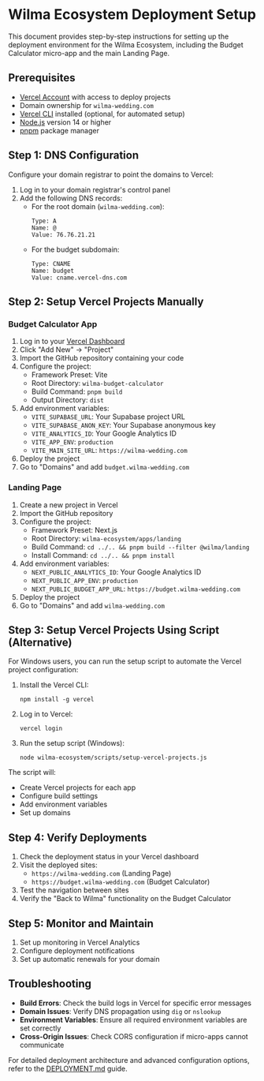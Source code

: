 # Wilma Ecosystem Deployment Setup

This document provides step-by-step instructions for setting up the deployment environment for the Wilma Ecosystem, including the Budget Calculator micro-app and the main Landing Page.

## Prerequisites

- [Vercel Account](https://vercel.com) with access to deploy projects
- Domain ownership for `wilma-wedding.com` 
- [Vercel CLI](https://vercel.com/docs/cli) installed (optional, for automated setup)
- [Node.js](https://nodejs.org/) version 14 or higher
- [pnpm](https://pnpm.io/) package manager

## Step 1: DNS Configuration

Configure your domain registrar to point the domains to Vercel:

1. Log in to your domain registrar's control panel
2. Add the following DNS records:
   - For the root domain (`wilma-wedding.com`):
     ```
     Type: A
     Name: @
     Value: 76.76.21.21
     ```
   - For the budget subdomain:
     ```
     Type: CNAME
     Name: budget
     Value: cname.vercel-dns.com
     ```

## Step 2: Setup Vercel Projects Manually

### Budget Calculator App

1. Log in to your [Vercel Dashboard](https://vercel.com/dashboard)
2. Click "Add New" → "Project"
3. Import the GitHub repository containing your code
4. Configure the project:
   - Framework Preset: Vite
   - Root Directory: `wilma-budget-calculator`
   - Build Command: `pnpm build`
   - Output Directory: `dist`
5. Add environment variables:
   - `VITE_SUPABASE_URL`: Your Supabase project URL
   - `VITE_SUPABASE_ANON_KEY`: Your Supabase anonymous key
   - `VITE_ANALYTICS_ID`: Your Google Analytics ID
   - `VITE_APP_ENV`: `production`
   - `VITE_MAIN_SITE_URL`: `https://wilma-wedding.com`
6. Deploy the project
7. Go to "Domains" and add `budget.wilma-wedding.com`

### Landing Page

1. Create a new project in Vercel
2. Import the GitHub repository
3. Configure the project:
   - Framework Preset: Next.js
   - Root Directory: `wilma-ecosystem/apps/landing`
   - Build Command: `cd ../.. && pnpm build --filter @wilma/landing`
   - Install Command: `cd ../.. && pnpm install`
4. Add environment variables:
   - `NEXT_PUBLIC_ANALYTICS_ID`: Your Google Analytics ID
   - `NEXT_PUBLIC_APP_ENV`: `production`
   - `NEXT_PUBLIC_BUDGET_APP_URL`: `https://budget.wilma-wedding.com`
5. Deploy the project
6. Go to "Domains" and add `wilma-wedding.com`

## Step 3: Setup Vercel Projects Using Script (Alternative)

For Windows users, you can run the setup script to automate the Vercel project configuration:

1. Install the Vercel CLI:
   ```
   npm install -g vercel
   ```

2. Log in to Vercel:
   ```
   vercel login
   ```

3. Run the setup script (Windows):
   ```
   node wilma-ecosystem/scripts/setup-vercel-projects.js
   ```

The script will:
- Create Vercel projects for each app
- Configure build settings
- Add environment variables
- Set up domains

## Step 4: Verify Deployments

1. Check the deployment status in your Vercel dashboard
2. Visit the deployed sites:
   - `https://wilma-wedding.com` (Landing Page)
   - `https://budget.wilma-wedding.com` (Budget Calculator)
3. Test the navigation between sites
4. Verify the "Back to Wilma" functionality on the Budget Calculator

## Step 5: Monitor and Maintain

1. Set up monitoring in Vercel Analytics
2. Configure deployment notifications
3. Set up automatic renewals for your domain

## Troubleshooting

- **Build Errors**: Check the build logs in Vercel for specific error messages
- **Domain Issues**: Verify DNS propagation using `dig` or `nslookup`
- **Environment Variables**: Ensure all required environment variables are set correctly
- **Cross-Origin Issues**: Check CORS configuration if micro-apps cannot communicate

For detailed deployment architecture and advanced configuration options, refer to the [DEPLOYMENT.md](./DEPLOYMENT.md) guide.
